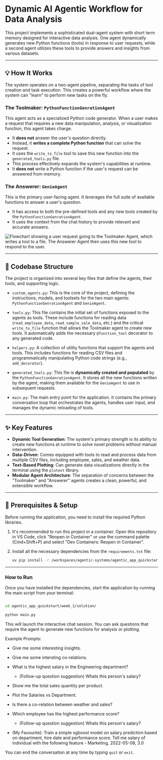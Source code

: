# Dynamic AI Agentic Workflow for Data Analysis

This project implements a sophisticated dual-agent system with short term memory designed for interactive data analysis. One agent dynamically generates new Python functions (tools) in response to user requests, while a second agent utilizes these tools to provide answers and insights from various datasets.

***

## 💡 How It Works

The system operates on a two-agent pipeline, separating the tasks of tool creation and task execution. This creates a powerful workflow where the system can "learn" to perform new tasks on the fly.

### The Toolmaker: `PythonFunctionGenrationAgent`

This agent acts as a specialized Python code generator. When a user makes a request that requires a new data manipulation, analysis, or visualization function, this agent takes charge.

-   It **does not** answer the user's question directly.
-   Instead, it **writes a complete Python function** that can solve the request.
-   It uses the `write_to_file` tool to save this new function into the `generated_tools.py` file.
-   This process effectively expands the system's capabilities at runtime.
-   It **does not** write a Python function if the user's request can be answered from memory.

### The Answerer: `GenieAgent`

This is the primary user-facing agent. It leverages the full suite of available functions to answer a user's question.

-   It has access to both the pre-defined tools and any new tools created by the `PythonFunctionGenrationAgent`.
-   It uses the context from the chat history to provide relevant and accurate answers.

![Flowchart showing a user request going to the Toolmaker Agent, which writes a tool to a file. The Answerer Agent then uses this new tool to respond to the user.](https://i.imgur.com/your-image-url.png)

***

## 📂 Codebase Structure

The project is organized into several key files that define the agents, their tools, and supporting logic.

-   `custom_agents.py`: This is the core of the project, defining the instructions, models, and toolsets for the two main agents: `PythonFunctionGenrationAgent` and `GenieAgent`.

-   `tools.py`: This file contains the initial set of functions exposed to the agents as tools. These include functions for reading data (`read_employee_data`, `read_sample_sale_data`, etc.) and the critical `write_to_file` function that allows the Toolmaker agent to create new tools. It automatically adds the necessary `@function_tool` decorator to any generated code.

-   `helpers.py`: A collection of utility functions that support the agents and tools. This includes functions for reading CSV files and programmatically manipulating Python code strings (e.g., `add_decorator`).

-   `generated_tools.py`: This file is **dynamically created and populated** by the `PythonFunctionGenrationAgent`. It stores all the new functions written by the agent, making them available for the `GenieAgent` to use in subsequent requests.

-   `main.py`: The main entry point for the application. It contains the primary conversation loop that orchestrates the agents, handles user input, and manages the dynamic reloading of tools.

***

## ✨ Key Features

-   **Dynamic Tool Generation**: The system's primary strength is its ability to create new functions at runtime to solve novel problems without manual intervention.
-   **Data-Driven**: Comes equipped with tools to read and process data from multiple CSV files, including employee, sales, and weather data.
-   **Text-Based Plotting**: Can generate data visualizations directly in the terminal using the `plotext` library.
-   **Modular Agent Architecture**: The separation of concerns between the "Toolmaker" and "Answerer" agents creates a clean, powerful, and extensible workflow.

***

## 🚀 Prerequisites & Setup

Before running the application, you need to install the required Python libraries.

1.  It's recommended to run this project in a container. Open this repository in VS Code, click "Reopen in Container" or use the command palette (Cmd+Shift+P) and select "Dev Containers: Reopen in Container".

2.  Install all the necessary dependencies from the `requirements.txt` file:
    ```bash
    uv pip install -r /workspaces/agentic-systems/agentic_app_quickstart/week_1/solution/requirements.txt
    ```

***

### How to Run

Once you have installed the dependencies, start the application by running the main script from your terminal:

```bash

cd agentic_app_quickstart/week_1/solution/

python main.py

```

This will launch the interactive chat session. You can ask questions that require the agent to generate new functions for analysis or plotting.

Example Prompts:

-   Give me some interesting insights.

-   Give me some intersting co-relations.

-   What is the highest salary in the Engineering department?

    -   (Follow-up question suggestion) Whats this person's salary?

-   Show me the total sales quantity per product.

-   Plot the Salaries vs Department.

-   Is there a co-relation between weather and sales?

-   Which employee has the highest performance score?

    -   (Follow-up question suggestion) Whats this person's salary?

-   (My Favourite): Train a simple xgboost model on salary prediction based on department, hire date and performance score. Tell me salary of individual with the following feature -  Marketing, 2022-05-08, 3.0


You can end the conversation at any time by typing `quit` or `exit`.